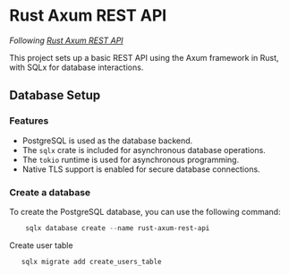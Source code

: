 # Rust Axum REST API

*Following [Rust Axum REST API](https://www.rustfinity.com/blog/create-high-performance-rest-api-with-rust)*

This project sets up a basic REST API using the Axum framework in Rust, with SQLx for database interactions.


## Database Setup

### Features

- PostgreSQL is used as the database backend.
- The `sqlx` crate is included for asynchronous database operations.
- The `tokio` runtime is used for asynchronous programming.
- Native TLS support is enabled for secure database connections.

### Create a database

To create the PostgreSQL database, you can use the following command:

```ps1
    sqlx database create --name rust-axum-rest-api
```

Create user table

```ps1
   sqlx migrate add create_users_table
```
